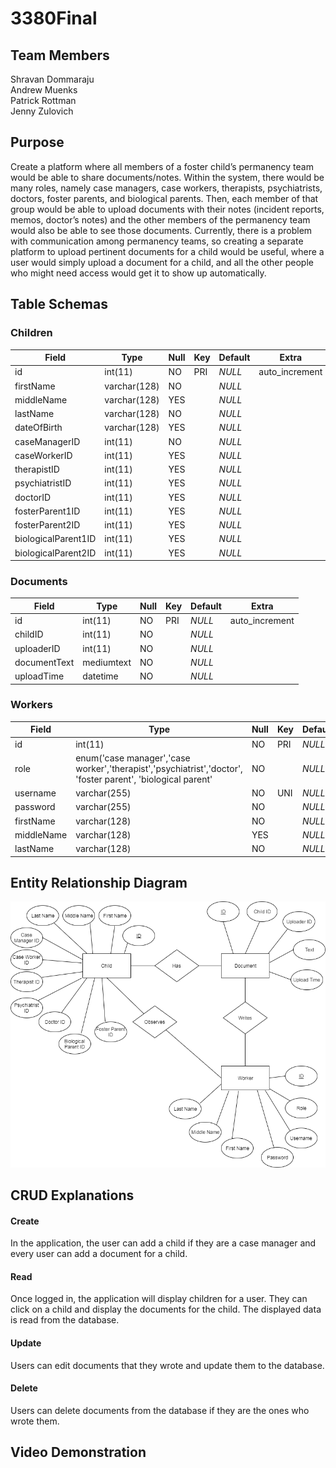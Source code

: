 # 3380Final

## Team Members
Shravan Dommaraju<br>
Andrew Muenks<br>
Patrick Rottman<br>
Jenny Zulovich<br>

## Purpose

Create a platform where all members of a foster child’s permanency team would be able to share documents/notes. Within the system, there would be many roles, namely case managers, case workers, therapists, psychiatrists, doctors, foster parents, and biological parents.  Then, each member of that group would be able to upload documents with their notes (incident reports, memos, doctor’s notes) and the other members of the permanency team would also be able to see those documents. Currently, there is a problem with communication among permanency teams, so creating a separate platform to upload pertinent documents for a child would be useful, where a user would simply upload a document for a child, and all the other people who might need access would get it to show up automatically. 

## Table Schemas

### Children
|Field                |Type          |Null   |Key    |Default    |Extra          |
|---------------------|--------------|-------|-------|-----------|---------------|
|id                   |int(11)       |NO     |PRI    |*NULL*     |auto_increment |
|firstName            |varchar(128)  |NO     |       |*NULL*     |               |
|middleName           |varchar(128)  |YES    |       |*NULL*     |               |
|lastName             |varchar(128)  |NO     |       |*NULL*     |               |
|dateOfBirth          |varchar(128)  |YES    |       |*NULL*     |               |
|caseManagerID        |int(11)       |NO     |       |*NULL*     |               |
|caseWorkerID         |int(11)       |YES    |       |*NULL*     |               |
|therapistID          |int(11)       |YES    |       |*NULL*     |               |
|psychiatristID       |int(11)       |YES    |       |*NULL*     |               |
|doctorID             |int(11)       |YES    |       |*NULL*     |               |
|fosterParent1ID      |int(11)       |YES    |       |*NULL*     |               |
|fosterParent2ID      |int(11)       |YES    |       |*NULL*     |               |
|biologicalParent1ID  |int(11)       |YES    |       |*NULL*     |               |
|biologicalParent2ID  |int(11)       |YES    |       |*NULL*     |               |

### Documents
|Field          |Type          |Null   |Key    |Default    |Extra          |
|---------------|--------------|-------|-------|-----------|---------------|
|id             |int(11)       |NO     |PRI    |*NULL*     |auto_increment |
|childID        |int(11)       |NO     |       |*NULL*     |               |
|uploaderID     |int(11)       |NO     |       |*NULL*     |               |
|documentText   |mediumtext    |NO     |       |*NULL*     |               |
|uploadTime     |datetime      |NO     |       |*NULL*     |               |

### Workers
|Field       |Type          |Null   |Key    |Default    |Extra          |
|------------|--------------|-------|-------|-----------|---------------|
|id          |int(11)       |NO     |PRI    |*NULL*     |auto_increment |
|role        |enum('case manager','case worker','therapist','psychiatrist','doctor', 'foster parent', 'biological parent'              |NO     |       |*NULL*     |               |
|username    |varchar(255)  |NO     |UNI    |*NULL*     |               |
|password    |varchar(255)  |NO     |       |*NULL*     |               |
|firstName   |varchar(128)  |NO     |       |*NULL*     |               |
|middleName  |varchar(128)  |YES    |       |*NULL*     |               |
|lastName    |varchar(128)  |NO     |       |*NULL*     |               |

## Entity Relationship Diagram
![alt text](https://github.com/patrickrottman/3380Final/blob/master/FinalProjectERD.png "ERD")

## CRUD Explanations
#### Create
In the application, the user can add a child if they are a case manager and every user can add a document for a child.

#### Read
Once logged in, the application will display children for a user. They can click on a child and display the documents for the child. The displayed data is read from the database.

#### Update
Users can edit documents that they wrote and update them to the database.

#### Delete
Users can delete documents from the database if they are the ones who wrote them.


## Video Demonstration
